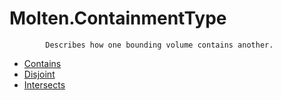 ﻿  
# Molten.ContainmentType

            Describes how one bounding volume contains another.
            
  
*  [Contains](docs/Molten.Math/Molten/ContainmentType/Contains.md)  
*  [Disjoint](docs/Molten.Math/Molten/ContainmentType/Disjoint.md)  
*  [Intersects](docs/Molten.Math/Molten/ContainmentType/Intersects.md)